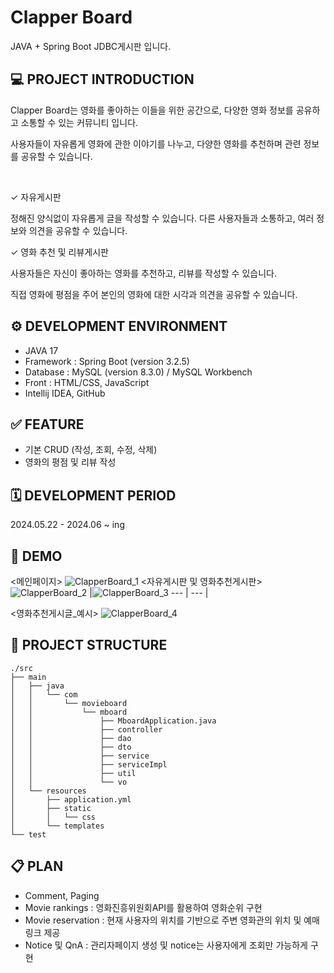 # Clapper Board
JAVA + Spring Boot JDBC게시판 입니다.

## 💻 PROJECT INTRODUCTION
Clapper Board는 영화를 좋아하는 이들을 위한 공간으로, 다양한 영화 정보를 공유하고 소통할 수 있는 커뮤니티 입니다.

사용자들이 자유롭게 영화에 관한 이야기를 나누고, 다양한 영화를 추천하며 관련 정보를 공유할 수 있습니다.

<br>

✓ 자유게시판

정해진 양식없이 자유롭게 글을 작성할 수 있습니다. 다른 사용자들과 소통하고, 여러 정보와 의견을 공유할 수 있습니다.

✓ 영화 추천 및 리뷰게시판

사용자들은 자신이 좋아하는 영화를 추천하고, 리뷰를 작성할 수 있습니다.

직접 영화에 평점을 주어 본인의 영화에 대한 시각과 의견을 공유할 수 있습니다.                    

## ⚙️ DEVELOPMENT ENVIRONMENT
- JAVA 17
- Framework : Spring Boot (version 3.2.5)
- Database : MySQL (version 8.3.0) / MySQL Workbench 
- Front : HTML/CSS, JavaScript
- Intellij IDEA, GitHub

## ✅ FEATURE
- 기본 CRUD (작성, 조회, 수정, 삭제)
- 영화의 평점 및 리뷰 작성

## 🗓️ DEVELOPMENT PERIOD
2024.05.22 - 2024.06 ~ ing

## 📑 DEMO
<메인페이지>
![ClapperBoard_1](https://github.com/104735K/ClapperBoard/assets/170151340/de87d966-1db2-4ed6-9c72-396094d9cace)
<자유게시판 및 영화추천게시판>
![ClapperBoard_2](https://github.com/104735K/ClapperBoard/assets/170151340/63e793b1-ef1e-4c03-b4d9-8322295ba89e) |![ClapperBoard_3](https://github.com/104735K/ClapperBoard/assets/170151340/ee6324a3-9587-45c5-b66d-76ac392aba28)
--- | --- | 

<영화추천게시글_예시>
![ClapperBoard_4](https://github.com/104735K/ClapperBoard/assets/170151340/5b69ac8f-744c-44e1-8e43-76c05b4dfefc)

## 📂 PROJECT STRUCTURE
```
./src
├── main
│   ├── java
│   │   └── com
│   │       └── movieboard
│   │           └── mboard
│   │               ├── MboardApplication.java
│   │               ├── controller
│   │               ├── dao
│   │               ├── dto
│   │               ├── service
│   │               ├── serviceImpl
│   │               ├── util
│   │               └── vo
│   └── resources
│       ├── application.yml
│       ├── static
│       │   └── css
│       └── templates
└── test

```

## 📋 PLAN
- Comment, Paging
- Movie rankings : 영화진흥위원회API를 활용하여 영화순위 구현
- Movie reservation : 현재 사용자의 위치를 기반으로 주변 영화관의 위치 및 예매링크 제공
- Notice 및 QnA : 관리자페이지 생성 및 notice는 사용자에게 조회만 가능하게 구현
